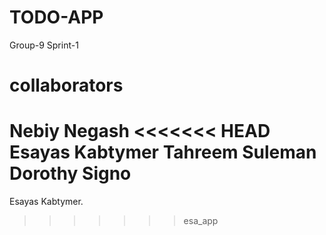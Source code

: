 # TODO-APP
Group-9 Sprint-1
# collaborators

Nebiy Negash
<<<<<<< HEAD
Esayas Kabtymer
Tahreem Suleman
Dorothy Signo
=======
Esayas Kabtymer.
>>>>>>> esa_app
